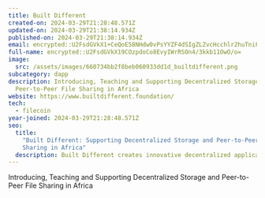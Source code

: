 ```yaml
---
title: Built Different
created-on: 2024-03-29T21:28:48.571Z
updated-on: 2024-03-29T21:38:14.934Z
published-on: 2024-03-29T21:38:14.934Z
email: encrypted::U2FsdGVkX1+CeQoE58NHdw0vPsYYZF4dSIgZLZvcHcchlr2huTniFo3xSm+Z+azS
full-name: encrypted::U2FsdGVkX19COzpdoCo8EvyIWrRSOn4/3kkb11OwO/o=
image:
  src: /assets/images/660734bb2f8beb060933dd1d_builtdifferent.png
subcategory: dapp
description: Introducing, Teaching and Supporting Decentralized Storage and
  Peer-to-Peer File Sharing in Africa
website: https://www.builtdifferent.foundation/
tech:
  - filecoin
year-joined: 2024-03-29T21:28:48.571Z
seo:
  title:
    "Built Different: Supporting Decentralized Storage and Peer-to-Peer File
    Sharing in Africa"
  description: Built Different creates innovative decentralized applications.
---
```


Introducing, Teaching and Supporting Decentralized Storage and Peer-to-Peer File Sharing in Africa
